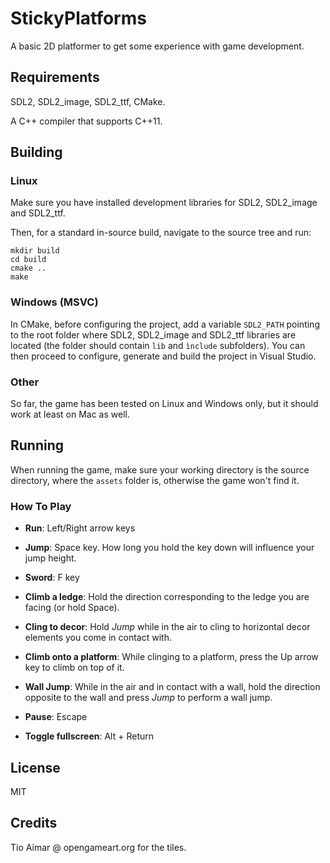 # StickyPlatforms

A basic 2D platformer to get some experience with game development.

## Requirements

SDL2, SDL2\_image, SDL2\_ttf, CMake.

A C++ compiler that supports C++11.

## Building

### Linux

Make sure you have installed development libraries for SDL2, SDL2\_image and SDL2\_ttf.

Then, for a standard in-source build, navigate to the source tree and run:

```
mkdir build
cd build
cmake ..
make
```

### Windows (MSVC)

In CMake, before configuring the project, add a variable `SDL2_PATH` pointing to the root folder where SDL2, SDL2\_image  and SDL2\_ttf libraries are located
(the folder should contain `lib` and `ìnclude` subfolders).
You can then proceed to configure, generate and build the project in Visual Studio.

### Other

So far, the game has been tested on Linux and Windows only, but it should work at least on Mac as well.

## Running

When running the game, make sure your working directory is the source directory, where the `assets` folder is, otherwise the game won't find it.

### How To Play

  * __Run__: Left/Right arrow keys
  * __Jump__: Space key. How long you hold the key down will influence your jump height.
  * __Sword__: F key
  * __Climb a ledge__: Hold the direction corresponding to the ledge you are facing (or hold Space).
  * __Cling to decor__: Hold _Jump_ while in the air to cling to horizontal decor elements you come in contact with.
  * __Climb onto a platform__: While clinging to a platform, press the Up arrow key to climb on top of it.
  * __Wall Jump__: While in the air and in contact with a wall, hold the direction opposite to the wall and press _Jump_ to perform a wall jump.
  
  * __Pause__: Escape
  * __Toggle fullscreen__: Alt + Return

## License

MIT

## Credits

Tio Aimar @ opengameart.org for the tiles.
